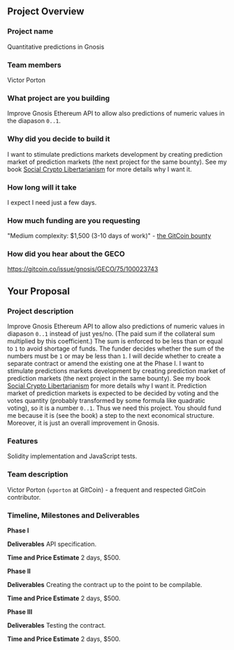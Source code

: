 ## Project Overview

### Project name
Quantitative predictions in Gnosis
### Team members 
Victor Porton
### What project are you building 
Improve Gnosis Ethereum API to allow also predictions of numeric values in the diapason `0..1`.
### Why did you decide to build it 
I want to stimulate predictions markets development by creating prediction market of prediction markets (the next project for the same bounty). See my book [Social Crypto Libertarianism](https://leanpub.com/socialcrypto) for more details why I want it.
### How long will it take 
I expect I need just a few days.
### How much funding are you requesting  
"Medium complexity: $1,500 (3-10 days of work)" - [the GitCoin bounty](https://gitcoin.co/issue/gnosis/GECO/75/100023743)
### How did you hear about the GECO
https://gitcoin.co/issue/gnosis/GECO/75/100023743

## Your Proposal 
### Project description
Improve Gnosis Ethereum API to allow also predictions of numeric values in diapason `0..1` instead of just yes/no. (The paid sum if the collateral sum multiplied by this coefficient.) The sum is enforced to be less than or equal to `1` to avoid shortage of funds. The funder decides whether the sum of the numbers must be `1` or may be less than `1`.
I will decide whether to create a separate contract or amend the existing one at the Phase I.
I want to stimulate predictions markets development by creating prediction market of prediction markets (the next project in the same bounty). See my book [Social Crypto Libertarianism](https://leanpub.com/socialcrypto) for more details why I want it. Prediction market of prediction markets is expected to be decided by voting and the votes quantity (probably transformed by some formula like quadratic voting), so it is a number `0..1`. Thus we need this project. You should fund me because it is (see the book) a step to the next economical structure. Moreover, it is just an overall improvement in Gnosis.
### Features
Solidity implementation and JavaScript tests.
### Team description
Victor Porton (`vporton` at GitCoin) - a frequent and respected GitCoin contributor.
### Timeline, Milestones and Deliverables
**Phase I**

**Deliverables**
API specification.

**Time and Price Estimate**
2 days, $500.

**Phase II**

**Deliverables**
Creating the contract up to the point to be compilable.

**Time and Price Estimate**
2 days, $500.

**Phase III**

**Deliverables**
Testing the contract.

**Time and Price Estimate**
2 days, $500.
